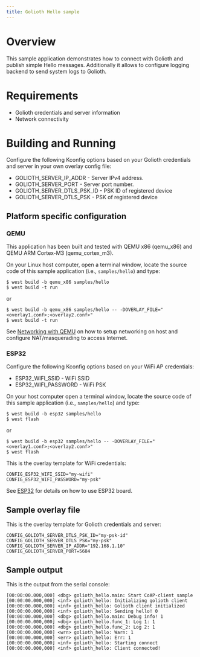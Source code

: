 ```yaml
---
title: Golioth Hello sample
---
```


# Overview

This sample application demonstrates how to connect with Golioth and
publish simple Hello messages. Additionally it allows to configure
logging backend to send system logs to Golioth.

# Requirements

-   Golioth credentials and server information
-   Network connectivity

# Building and Running

Configure the following Kconfig options based on your Golioth
credentials and server in your own overlay config file:

-   GOLIOTH_SERVER_IP_ADDR - Server IPv4 address.
-   GOLIOTH_SERVER_PORT - Server port number.
-   GOLIOTH_SERVER_DTLS_PSK_ID - PSK ID of registered device
-   GOLIOTH_SERVER_DTLS_PSK - PSK of registered device

## Platform specific configuration

### QEMU

This application has been built and tested with QEMU x86 (qemu_x86) and
QEMU ARM Cortex-M3 (qemu_cortex_m3).

On your Linux host computer, open a terminal window, locate the source
code of this sample application (i.e., `samples/hello`) and type:

``` {.console}
$ west build -b qemu_x86 samples/hello
$ west build -t run
```

or

``` {.console}
$ west build -b qemu_x86 samples/hello -- -DOVERLAY_FILE="<overlay1.conf>;<overlay2.conf>"
$ west build -t run
```

See [Networking with
QEMU](https://docs.zephyrproject.org/latest/guides/networking/qemu_setup.html#networking-with-qemu)
on how to setup networking on host and configure NAT/masquerading to
access Internet.

### ESP32

Configure the following Kconfig options based on your WiFi AP
credentials:

-   ESP32_WIFI_SSID - WiFi SSID
-   ESP32_WIFI_PASSWORD - WiFi PSK

On your host computer open a terminal window, locate the source code of
this sample application (i.e., `samples/hello`) and type:

``` {.console}
$ west build -b esp32 samples/hello
$ west flash
```

or

``` {.console}
$ west build -b esp32 samples/hello -- -DOVERLAY_FILE="<overlay1.conf>;<overlay2.conf>"
$ west flash
```

This is the overlay template for WiFi credentials:

``` {.console}
CONFIG_ESP32_WIFI_SSID="my-wifi"
CONFIG_ESP32_WIFI_PASSWORD="my-psk"
```

See
[ESP32](https://docs.zephyrproject.org/latest/boards/xtensa/esp32/doc/index.html)
for details on how to use ESP32 board.

## Sample overlay file

This is the overlay template for Golioth credentials and server:

``` {.console}
CONFIG_GOLIOTH_SERVER_DTLS_PSK_ID="my-psk-id"
CONFIG_GOLIOTH_SERVER_DTLS_PSK="my-psk"
CONFIG_GOLIOTH_SERVER_IP_ADDR="192.168.1.10"
CONFIG_GOLIOTH_SERVER_PORT=5684
```

## Sample output

This is the output from the serial console:

``` {.console}
[00:00:00.000,000] <dbg> golioth_hello.main: Start CoAP-client sample
[00:00:00.000,000] <inf> golioth_hello: Initializing golioth client
[00:00:00.000,000] <inf> golioth_hello: Golioth client initialized
[00:00:00.000,000] <inf> golioth_hello: Sending hello! 0
[00:00:00.000,000] <dbg> golioth_hello.main: Debug info! 1
[00:00:00.000,000] <dbg> golioth_hello.func_1: Log 1: 1
[00:00:00.000,000] <dbg> golioth_hello.func_2: Log 2: 1
[00:00:00.000,000] <wrn> golioth_hello: Warn: 1
[00:00:00.000,000] <err> golioth_hello: Err: 1
[00:00:00.000,000] <inf> golioth_hello: Starting connect
[00:00:00.000,000] <inf> golioth_hello: Client connected!
```
